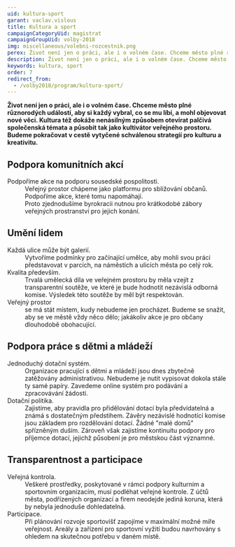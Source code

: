```yaml
---
uid: kultura-sport
garant: vaclav.vislous
title: Kultura a sport
campaignCategoryUid: magistrat
campaignGroupUid: volby-2018
img: miscellaneous/volebni-rozcestnik.png
perex: Život není jen o práci, ale i o volném čase. Chceme město plné různorodých událostí, aby si každý vybral, co se mu líbí.
description: Život není jen o práci, ale i o volném čase. Chceme město plné různorodých událostí, aby si každý vybral, co se mu líbí, a mohl objevovat nové věci. Kultura též dokáže nenásilným způsobem otevírat palčivá společenská témata a působit tak jako kultivátor veřejného prostoru. Budeme pokračovat v cestě vytyčené schválenou strategií pro kulturu a kreativitu.
keywords: kultura, sport
order: 7
redirect_from:
  - /volby2018/program/kultura-sport/
---
```


**Život není jen o práci, ale i o volném čase. Chceme město plné různorodých událostí, aby si každý vybral, co se mu líbí, a mohl objevovat nové věci. Kultura též dokáže nenásilným způsobem otevírat palčivá společenská témata a působit tak jako kultivátor veřejného prostoru. Budeme pokračovat v cestě vytyčené schválenou strategií pro kulturu a kreativitu.**

## Podpora komunitních akcí

<dl class="c-program-key-point-list">
    <dt>Podpoříme akce na podporu sousedské pospolitosti.</dt>
    <dd>Veřejný prostor chápeme jako platformu pro sbližování občanů. Podpoříme akce, které tomu napomáhají.</dd>
    <dd>Proto zjednodušíme byrokracii nutnou pro krátkodobé zábory veřejných prostranství pro jejich konání.</dd>
</dl>

## Umění lidem

<dl class="c-program-key-point-list">
    <dt>Každá ulice může být galerií.</dt>
    <dd>Vytvoříme podmínky pro začínající umělce, aby mohli svou práci představovat v parcích, na náměstích a ulicích města po celý rok.</dd>
    <dt>Kvalita především.</dt>
    <dd>Trvalá umělecká díla ve veřejném prostoru by měla vzejít z transparentní soutěže, ve které je bude hodnotit nezávislá odborná komise. Výsledek této soutěže by měl být respektován.</dd>
    <dt>Veřejný prostor</dt>
    <dd>se má stát místem, kudy nebudeme jen procházet. Budeme se snažit, aby se ve městě vždy něco dělo; jakákoliv akce je pro občany dlouhodobě obohacující.</dd>
</dl>

## Podpora práce s dětmi a mládeží

<dl class="c-program-key-point-list">
    <dt>Jednoduchý dotační systém.</dt>
    <dd>Organizace pracující s dětmi a mládeží jsou dnes zbytečně zatěžovány administrativou. Nebudeme je nutit vypisovat dokola stále ty samé papíry. Zavedeme online systém pro podávání a zpracovávání žádostí.</dd>
    <dt>Dotační politika.</dt>
    <dd>Zajistíme, aby pravidla pro přidělování dotací byla předvídatelná a známá s dostatečným předstihem. Závěry nezávislé hodnotící komise jsou základem pro rozdělování dotací. Žádné "malé domů" spřízněným duším. Zároveň však zajistíme kontinuitu podpory pro příjemce dotací, jejichž působení je pro městskou část významné.</dd>
</dl>


## Transparentnost a participace

<dl class="c-program-key-point-list">
    <dt>Veřejná kontrola.</dt>
    <dd>Veškeré prostředky, poskytované v rámci podpory kulturním a sportovním organizacím, musí podléhat veřejné kontrole. Z účtů města, podřízených organizací a firem neodejde jediná koruna, která by nebyla jednoduše dohledatelná.</dd>
    <dt>Participace.</dt>
    <dd>Při plánování rozvoje sportovišť zapojíme v maximální možné míře veřejnost. Areály a zařízení pro sportovní vyžití budou navrhovány s ohledem na skutečnou potřebu v daném místě.</dd>
</dl>